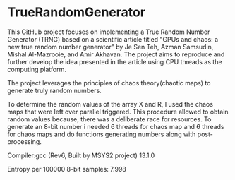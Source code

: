 # TrueRandomGenerator
This GitHub project focuses on implementing a True Random Number Generator (TRNG) based on a scientific article titled "GPUs and chaos: a new true random number generator" by Je Sen Teh, Azman Samsudin, Mishal Al-Mazrooie, and Amir Akhavan. The project aims to reproduce and further develop the idea presented in the article using CPU threads as the computing platform.

The project leverages the principles of chaos theory(chaotic maps) to generate truly random numbers.

To determine the random values of the array X and R, I used the chaos maps that were left over
parallel triggered. This procedure allowed to obtain random values because,
there was a deliberate race for resources. To generate an 8-bit number
i needed 6 threads for chaos map and 6 threads for chaos maps and do functions
generating numbers along with post-processing.

Compiler:gcc (Rev6, Built by MSYS2 project) 13.1.0

Entropy per 100000 8-bit samples: 7.998
